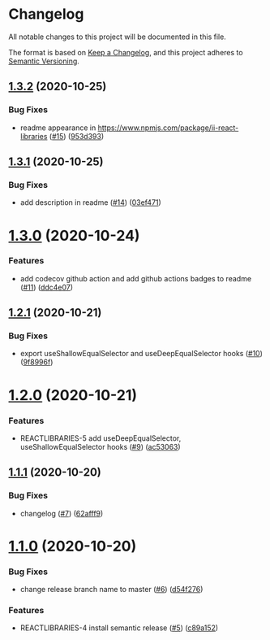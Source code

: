# Changelog
 All notable changes to this project will be documented in this file.


The format is based on [Keep a Changelog](https://keepachangelog.com/en/1.0.0/),
 and this project adheres to [Semantic Versioning](https://semver.org/spec/v2.0.0.html).

## [1.3.2](https://github.com/ildar-icoosoft/react-libraries/compare/v1.3.1...v1.3.2) (2020-10-25)


### Bug Fixes

* readme appearance in https://www.npmjs.com/package/ii-react-libraries ([#15](https://github.com/ildar-icoosoft/react-libraries/issues/15)) ([953d393](https://github.com/ildar-icoosoft/react-libraries/commit/953d393f88a9fc3f9b579a5716c4f4fd6ef6fcf5))

## [1.3.1](https://github.com/ildar-icoosoft/react-libraries/compare/v1.3.0...v1.3.1) (2020-10-25)


### Bug Fixes

* add description in readme ([#14](https://github.com/ildar-icoosoft/react-libraries/issues/14)) ([03ef471](https://github.com/ildar-icoosoft/react-libraries/commit/03ef471f1d2298e49e0a775679fd08487f29f192))

# [1.3.0](https://github.com/ildar-icoosoft/react-libraries/compare/v1.2.1...v1.3.0) (2020-10-24)


### Features

* add codecov github action and add github actions badges to readme ([#11](https://github.com/ildar-icoosoft/react-libraries/issues/11)) ([ddc4e07](https://github.com/ildar-icoosoft/react-libraries/commit/ddc4e07295a48c2f5659702053bfab9903a93d2b))

## [1.2.1](https://github.com/ildar-icoosoft/react-libraries/compare/v1.2.0...v1.2.1) (2020-10-21)


### Bug Fixes

* export useShallowEqualSelector and useDeepEqualSelector hooks ([#10](https://github.com/ildar-icoosoft/react-libraries/issues/10)) ([9f8996f](https://github.com/ildar-icoosoft/react-libraries/commit/9f8996f823627d4ab407c897ff21524dfa8fa887))

# [1.2.0](https://github.com/ildar-icoosoft/react-libraries/compare/v1.1.1...v1.2.0) (2020-10-21)


### Features

* REACTLIBRARIES-5 add useDeepEqualSelector, useShallowEqualSelector hooks ([#9](https://github.com/ildar-icoosoft/react-libraries/issues/9)) ([ac53063](https://github.com/ildar-icoosoft/react-libraries/commit/ac53063e388552919be6806a3cd18e69d21a935b))

## [1.1.1](https://github.com/ildar-icoosoft/react-libraries/compare/v1.1.0...v1.1.1) (2020-10-20)


### Bug Fixes

* changelog ([#7](https://github.com/ildar-icoosoft/react-libraries/issues/7)) ([62afff9](https://github.com/ildar-icoosoft/react-libraries/commit/62afff9886840ae7e63a7a72d9c34d0f40ac8da1))

# [1.1.0](https://github.com/ildar-icoosoft/react-libraries/compare/v1.0.0...v1.1.0) (2020-10-20)


### Bug Fixes

* change release branch name to master ([#6](https://github.com/ildar-icoosoft/react-libraries/issues/6)) ([d54f276](https://github.com/ildar-icoosoft/react-libraries/commit/d54f276d2ea3f535d147944671443c01f0041c00))


### Features

* REACTLIBRARIES-4 install semantic release ([#5](https://github.com/ildar-icoosoft/react-libraries/issues/5)) ([c89a152](https://github.com/ildar-icoosoft/react-libraries/commit/c89a152c3eecc4769dcd18d130e0a5e4fcb245ff))

